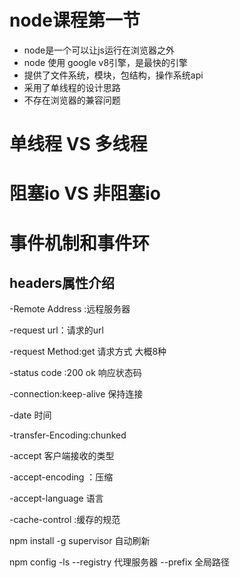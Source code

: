 ﻿# node课程第一节
- node是一个可以让js运行在浏览器之外
- node 使用 google v8引擎，是最快的引擎
- 提供了文件系统，模块，包结构，操作系统api
- 采用了单线程的设计思路
- 不存在浏览器的兼容问题

# 单线程 VS 多线程
# 阻塞io VS 非阻塞io
# 事件机制和事件环

## headers属性介绍

-Remote Address :远程服务器

-request url：请求的url

-request Method:get 请求方式 大概8种

-status code :200 ok 响应状态码

-connection:keep-alive 保持连接

-date 时间  

-transfer-Encoding:chunked 

-accept 客户端接收的类型

-accept-encoding ：压缩

-accept-language  语言

-cache-control :缓存的规范


npm  install -g supervisor  自动刷新

npm config -ls
   --registry 代理服务器
   --prefix   全局路径